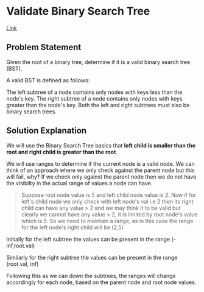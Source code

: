 # Validate Binary Search Tree
[Link](https://leetcode.com/problems/validate-binary-search-tree/description/)

## Problem Statement

Given the root of a binary tree, determine if it is a valid binary search tree (BST).

A valid BST is defined as follows:

The left subtree of a node contains only nodes with keys less than the node's key.
The right subtree of a node contains only nodes with keys greater than the node's key.
Both the left and right subtrees must also be binary search trees.

## Solution Explanation

We will use the Binary Search Tree basics that **left child is smaller than the root and right child is greater than the root**.

We will use ranges to determine if the current node is a valid node. We can think of an approach where we only check against the parent node but this will fail, why? 
If we check only against the parent node then we do not have the visibilty in the actual range of values a node can have. 
>Suppose root node value is 5 and left child node value is 2. Now if for left's child node we only check with left node's val i.e 2 then its right child can have any value > 2 and we may think it to be valid but clearly we cannot have any value > 2, it is limited by root node's value which is 5. So we need to maintain a range, as in this case the range for the left node's right child will be (2,5)


Initially for the left subtree the values can be present in the range (-inf,root.val)

Similarly for the right subtree the values can be present in the range (root.val, inf)

Following this as we can down the subtrees, the ranges will change accordingly for each node, based on the parent node and root node values.